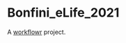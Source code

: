 # Bonfini_eLife_2021

A [workflowr][] project.

[workflowr]: https://github.com/jdblischak/workflowr
